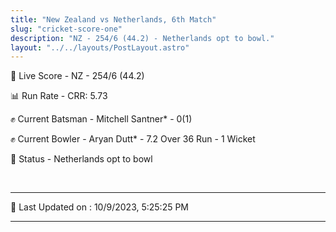```yaml
---
title: "New Zealand vs Netherlands, 6th Match"
slug: "cricket-score-one"
description: "NZ - 254/6 (44.2) - Netherlands opt to bowl."
layout: "../../layouts/PostLayout.astro"
---
```


🔴 Live Score - NZ - 254/6 (44.2)  

📊 Run Rate - CRR: 5.73  

✊ Current Batsman - Mitchell Santner* - 0(1)  

✊ Current Bowler - Aryan Dutt* - 7.2 Over 36 Run - 1 Wicket  

📑 Status - Netherlands opt to bowl

<br />

***

📝 Last Updated on : 10/9/2023, 5:25:25 PM

***

